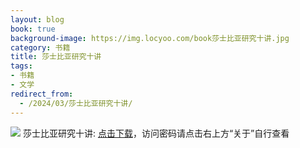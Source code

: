 ```yaml
---
layout: blog
book: true
background-image: https://img.locyoo.com/book莎士比亚研究十讲.jpg
category: 书籍
title: 莎士比亚研究十讲
tags:
- 书籍
- 文学
redirect_from:
  - /2024/03/莎士比亚研究十讲/
---
```

![](https://img.locyoo.com/book莎士比亚研究十讲.jpg)
莎士比亚研究十讲: <a name = "ref1" href="https://url18.ctfile.com/f/50983618-1377644866-d11e60?p=3619">点击下载</a>，访问密码请点击右上方“关于”自行查看